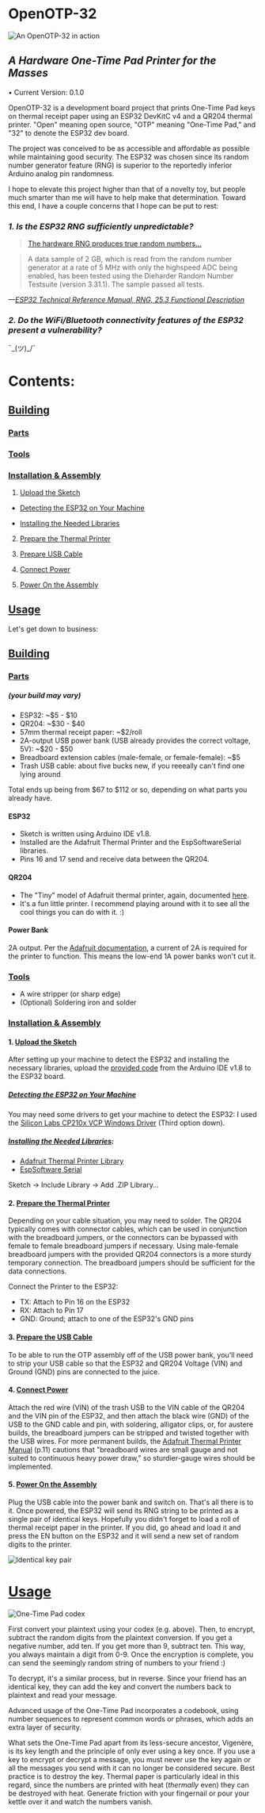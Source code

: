 # OpenOTP-32

![An OpenOTP-32 in action](/assets/images/openotp32-1.jpg)

## *A Hardware One-Time Pad Printer for the Masses*

• Current Version: 0.1.0


OpenOTP-32 is a development board project that prints One-Time Pad keys on thermal receipt paper using an ESP32 DevKitC v4 and a QR204 thermal printer. "Open" meaning open source, "OTP" meaning "One-Time Pad," and "32" to denote the ESP32 dev board.

The project was conceived to be as accessible and affordable as possible while maintaining good security.
The ESP32 was chosen since its random number generator feature (RNG) is superior to the reportedly inferior Arduino analog pin randomness.

I hope to elevate this project higher than that of a novelty toy, but people much smarter than me will have to help make that determination. Toward this end, I have a couple concerns that I hope can be put to rest:

### *1. Is the ESP32 RNG sufficiently unpredictable?*

> [The hardware RNG produces true random numbers…](https://docs.espressif.com/projects/esp-idf/en/latest/esp32/api-reference/system/random.html)

> A data sample of 2 GB, which is read from the random number generator at a rate of 5 MHz with only the highspeed ADC being enabled, has been tested using the Dieharder Random Number Testsuite (version 3.31.1). The sample passed all tests.

*—[ESP32 Technical Reference Manual, RNG, 25.3 Functional Description](https://www.espressif.com/sites/default/files/documentation/esp32_technical_reference_manual_en.pdf#rng)*

### *2. Do the WiFi/Bluetooth connectivity features of the ESP32 present a vulnerability?*

¯\_(ツ)_/¯

# Contents:
## <a name="b-building">[Building](#b_building)</a>
### <a name="p-parts">[Parts](#p_parts)</a>
### <a name="t-tools">[Tools](#t_tools)</a>
### <a name="instal-ass">[Installation & Assembly](#instal_ass)</a>
1. <a name="1-upsketch">[Upload the Sketch](#1_upsketch)</a>
  
  - <a name="1-1-detesp">[Detecting the ESP32 on Your Machine](#1_1_detesp)</a>
  
  - <a name="1-2-instalib">[Installing the Needed Libraries](#1_2_instalib)</a>

2. <a name="2-preprint">[Prepare the Thermal Printer](#2_preprint)</a>

3. <a name="3-prepusb">[Prepare USB Cable](#3_prepusb)</a>

4. <a name="4-conpow">[Connect Power](#4_conpow)</a>

5. <a name="5-powass">[Power On the Assembly](#5_powass)</a>

## <a name="u-usage">[Usage](#u_usage)</a>

Let's get down to business:

## <a name="b_building">[Building](#b-building)</a>
### <a name="p_parts">[Parts](#p-parts)</a>
##### (your build may vary)
- ESP32: ~$5 - $10
- QR204: ~$30 - $40
- 57mm thermal receipt paper: ~$2/roll
- 2A-output USB power bank (USB already provides the correct voltage, 5V): ~$20 - $50
- Breadboard extension cables (male-female, or female-female): ~$5
- Trash USB cable: about five bucks new, if you reeeally can't find one lying around

Total ends up being from $67 to $112 or so, depending on what parts you already have.

#### ESP32
- Sketch is written using Arduino IDE v1.8.
- Installed are the Adafruit Thermal Printer and the EspSoftwareSerial libraries.
- Pins 16 and 17 send and receive data between the QR204.

#### QR204
- The "Tiny" model of Adafruit thermal printer, again, documented [here](https://cdn-learn.adafruit.com/downloads/pdf/mini-thermal-receipt-printer.pdf).
- It's a fun little printer. I recommend playing around with it to see all the cool things you can do with it. :)

#### Power Bank
2A output. Per the [Adafruit documentation](https://cdn-learn.adafruit.com/downloads/pdf/mini-thermal-receipt-printer.pdf), a current of 2A is required for the printer to function. This means the low-end 1A power banks won't cut it.

### <a name="t_tools">[Tools](#t-tools)</a>
- A wire stripper (or sharp edge)
- (Optional) Soldering iron and solder



### <a name="instal-ass">[Installation & Assembly](#instal_ass)</a>


#### 1. <a name="1_upsketch">[Upload the Sketch](#1-upsketch)</a>
After setting up your machine to detect the ESP32 and installing the necessary libraries, upload the [provided code](/OpenOTP32/OpenOTP32.ino) from the Arduino IDE v1.8 to the ESP32 board.

##### <a name="1_1_detesp">[Detecting the ESP32 on Your Machine](#1-1-detesp)</a>
You may need some drivers to get your machine to detect the ESP32: I used the [Silicon Labs CP210x VCP Windows Driver](https://www.silabs.com/developers/usb-to-uart-bridge-vcp-drivers?tab=downloads) (Third option down).

##### <a name="1_2_instalib">[Installing the Needed Libraries](#1-2-instalib):

- [Adafruit Thermal Printer Library](https://github.com/adafruit/Adafruit-Thermal-Printer-Library)
- [EspSoftware Serial](https://github.com/plerup/espsoftwareserial)

Sketch -> Include Library -> Add .ZIP Library…


#### 2. <a name="2_preprint">[Prepare the Thermal Printer](#2-preprint)</a>

Depending on your cable situation, you may need to solder. The QR204 typically comes with connector cables, which can be used in conjunction with the breadboard jumpers, or the connectors can be bypassed with female to female breadboard jumpers if necessary. Using male-female breadboard jumpers with the provided QR204 connectors is a more sturdy temporary connection. The breadboard jumpers should be sufficient for the data connections.

Connect the Printer to the ESP32:

- TX: Attach to Pin 16 on the ESP32
- RX: Attach to Pin 17
- GND: Ground; attach to one of the ESP32's GND pins


#### 3. <a name="3_prepusb">[Prepare the USB Cable](#3-prepusb)</a>

To be able to run the OTP assembly off of the USB power bank, you'll need to strip your USB cable so that the ESP32 and QR204 Voltage (VIN) and Ground (GND) pins are connected to the juice. 


#### 4. <a name="4_conpow">[Connect Power](#4-conpow)</a>

Attach the red wire (VIN) of the trash USB to the VIN cable of the QR204 and the VIN pin of the ESP32, and then attach the black wire (GND) of the USB to the GND cable and pin, with soldering, alligator clips, or, for austere builds, the breadboard jumpers can be stripped and twisted together with the USB wires. For more permanent builds, the [Adafruit Thermal Printer Manual](https://cdn-learn.adafruit.com/downloads/pdf/mini-thermal-receipt-printer.pdf) (p.11) cautions that "breadboard wires are small gauge and not suited to continuous heavy power draw," so sturdier-gauge wires should be implemented.


#### 5. <a name="5_powass">[Power On the Assembly](#5-powass)</a>

Plug the USB cable into the power bank and switch on. That's all there is to it. Once powered, the ESP32 will send its RNG string to be printed as a single pair of identical keys. Hopefully you didn't forget to load a roll of thermal receipt paper in the printer. If you did, go ahead and load it and press the EN button on the ESP32 and it will send a new set of random digits to the printer.

![Identical key pair](/assets/images/openotp32-2.jpg)

# <a name="u_usage">[Usage](#u-usage)</a>

![One-Time Pad codex](/assets/images/openotp32-3.jpg)

First convert your plaintext using your codex (e.g. above). Then, to encrypt, subtract the random digits from the plaintext conversion. If you get a negative number, add ten. If you get more than 9, subtract ten. This way, you always maintain a digit from 0-9. Once the encryption is complete, you can send the seemingly random string of numbers to your friend :)

To decrypt, it's a similar process, but in reverse. Since your friend has an identical key, they can add the key and convert the numbers back to plaintext and read your message.

Advanced usage of the One-Time Pad incorporates a codebook, using number sequences to represent common words or phrases, which adds an extra layer of security.

What sets the One-Time Pad apart from its less-secure ancestor, Vigenère, is its key length and the principle of only ever using a key once. If you use a key to encrypt or decrypt a message, you must never use the key again or all the messages you send with it can no longer be considered secure. Best practice is to destroy the key. Thermal paper is particularly ideal in this regard, since the numbers are printed with heat (*thermally* even) they can be destroyed with heat. Generate friction with your fingernail or pour your kettle over it and watch the numbers vanish.